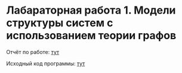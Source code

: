 # Лабараторная работа 1. Модели структуры систем с использованием теории графов

Отчёт по работе: [тут](https://github.com/Kirpo97/MMTS_labs/tree/main/lab_1)

Исходный код программы: [тут](https://github.com/Kirpo97/MMTS_labs/blob/main/lab_1/1.odt)
